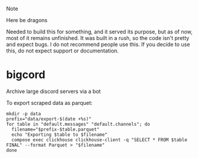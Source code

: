 > [!NOTE]  
> Here be dragons
>
> Needed to build this for something, and it served its purpose, but as of now, most of it remains unfinished. It was built in a rush, so the code isn't pretty and expect bugs. I do not recommend people use this. If you decide to use this, do not expect support or documentation.

# bigcord

Archive large discord servers via a bot

To export scraped data as parquet:

```shell
mkdir -p data
prefix="data/export-$(date +%s)"
for table in "default.messages" "default.channels"; do
  filename="$prefix-$table.parquet"
  echo "Exporting $table to $filename"
  compose exec clickhouse clickhouse-client -q "SELECT * FROM $table FINAL" --format Parquet > "$filename"
done
```